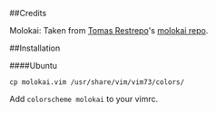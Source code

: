 ##Credits

Molokai: Taken from [Tomas Restrepo](https://github.com/tomasr)'s [molokai repo](https://github.com/tomasr/molokai).

##Installation

####Ubuntu


    cp molokai.vim /usr/share/vim/vim73/colors/


Add `colorscheme molokai` to your vimrc.

